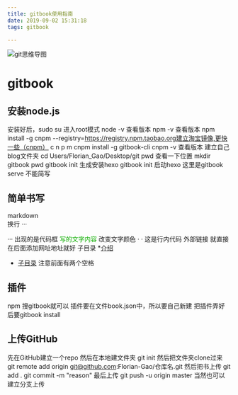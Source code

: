 ```yaml
---
title: gitbook使用指南
date: 2019-09-02 15:31:18
tags: gitbook

---
```

![git思维导图](/images/gitbook.png)

# gitbook
## 安装node.js
安装好后，sudo su 进入root模式
node -v 查看版本
npm -v  查看版本
npm install -g cnpm --registry=https://registry.npm.taobao.org建立淘宝镜像,更快一些（cnpm）
c n p m
	cnpm install -g gitbook-cli 
cnpm -v 查看版本
建立自己blog文件夹
	cd Users/Florian_Gao/Desktop/git
pwd 查看一下位置
mkdir gitbook
pwd
gitbook init
生成安装hexo
	 gitbook init
启动hexo
	这里是gitbook serve  不能简写

## 简单书写
markdown
	<br>换行
	···

···
出现的是代码框
	<font color="read">写的文字内容</font>
改变文字颜色
	·   · 这是行内代码
	外部链接  就直接在后面添加网址地址就好
	子目录
		*[介绍](文件名.md)
  - [子目录](文件名)
注意前面有两个空格
## 插件
npm
	搜gitbook就可以
插件要在文件book.json中，所以要自己新建
	把插件弄好后要gitbook install
## 上传GitHub
先在GitHub建立一个repo
然后在本地建文件夹 git init
然后把文件夹clone过来 git remote add origin git@github.com:Florian-Gao/仓库名.git
然后把书上传 git add .
git commit -m "reason"
最后上传 git push -u origin master
当然也可以建立分支上传